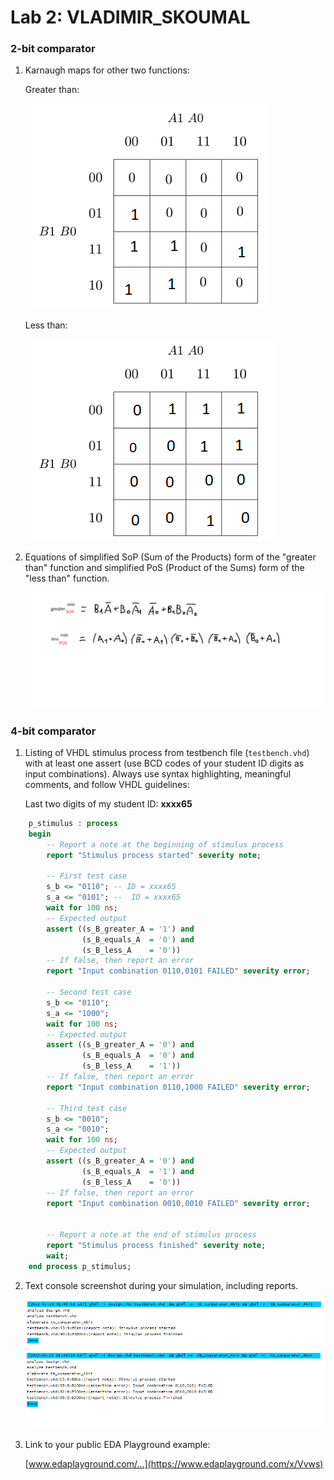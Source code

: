 # Lab 2: VLADIMIR_SKOUMAL

### 2-bit comparator

1. Karnaugh maps for other two functions:

   Greater than:

   ![K-maps](photos/BgreaterA.png)

   Less than:

   ![K-maps](photos/BlessA.png)

2. Equations of simplified SoP (Sum of the Products) form of the "greater than" function and simplified PoS (Product of the Sums) form of the "less than" function.

   ![Logic functions](photos/cviko2git.png)

### 4-bit comparator

1. Listing of VHDL stimulus process from testbench file (`testbench.vhd`) with at least one assert (use BCD codes of your student ID digits as input combinations). Always use syntax highlighting, meaningful comments, and follow VHDL guidelines:

   Last two digits of my student ID: **xxxx65**

```vhdl
    p_stimulus : process
    begin
        -- Report a note at the beginning of stimulus process
        report "Stimulus process started" severity note;

        -- First test case
        s_b <= "0110"; -- ID = xxxx65
        s_a <= "0101"; --  ID = xxxx65
        wait for 100 ns;
        -- Expected output
        assert ((s_B_greater_A = '1') and
                (s_B_equals_A  = '0') and
                (s_B_less_A    = '0'))
        -- If false, then report an error
        report "Input combination 0110,0101 FAILED" severity error;

 		-- Second test case
        s_b <= "0110"; 
        s_a <= "1000";    
        wait for 100 ns;
        -- Expected output
        assert ((s_B_greater_A = '0') and
                (s_B_equals_A  = '0') and
                (s_B_less_A    = '1'))
        -- If false, then report an error
        report "Input combination 0110,1000 FAILED" severity error;
        
        -- Third test case
        s_b <= "0010"; 
        s_a <= "0010";    
        wait for 100 ns;
        -- Expected output
        assert ((s_B_greater_A = '0') and
                (s_B_equals_A  = '1') and
                (s_B_less_A    = '0'))
        -- If false, then report an error
        report "Input combination 0010,0010 FAILED" severity error;
        
        
        -- Report a note at the end of stimulus process
        report "Stimulus process finished" severity note;
        wait;
    end process p_stimulus;
```

2. Text console screenshot during your simulation, including reports.

   ![eda](photos/edaplayground.png)

3. Link to your public EDA Playground example:

   [www.edaplayground.com/...](https://www.edaplayground.com/x/Vvws)
